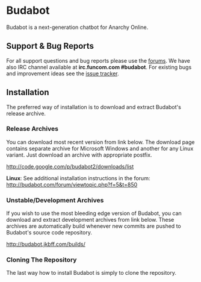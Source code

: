 # Budabot #
Budabot is a next-generation chatbot for Anarchy Online.

## Support & Bug Reports ##
For all support questions and bug reports please use the [forums](http://budabot.com/forum/). We have also IRC channel available at **irc.funcom.com #budabot**. For existing bugs and improvement ideas see the [issue tracker](http://code.google.com/p/budabot2/issues/list).

## Installation ##
The preferred way of installation is to download and extract Budabot's release archive.

### Release Archives ###
You can download most recent version from link below. The download page contains separate archive for Microsoft Windows and another for any Linux variant. Just download an archive with appropriate postfix.

http://code.google.com/p/budabot2/downloads/list

**Linux**: See additional installation instructions in the forum: http://budabot.com/forum/viewtopic.php?f=5&t=850

### Unstable/Development Archives ###
If you wish to use the most bleeding edge version of Budabot, you can download and extract development archives from link below. These archives are automatically build whenever new commits are pushed to Budabot's source code repository.

http://budabot.jkbff.com/builds/

### Cloning The Repository ###
The last way how to install Budabot is simply to clone the repository.

